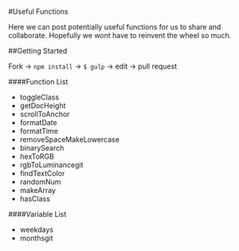 #Useful Functions

Here we can post potentially useful functions for us to share and collaborate. Hopefully we wont have to reinvent the wheel so much.

##Getting Started

  Fork -> `npm install` -> `$ gulp` -> edit -> pull request

####Function List
  - toggleClass
  - getDocHeight
  - scrollToAnchor
  - formatDate
  - formatTime
  - removeSpaceMakeLowercase
  - binarySearch
  - hexToRGB
  - rgbToLuminancegit
  - findTextColor
  - randomNum
  - makeArray
  - hasClass

####Variable List

  - weekdays
  - monthsgit